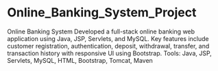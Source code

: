 # Online_Banking_System_Project
Online Banking System Developed a full-stack online banking web application using Java, JSP, Servlets, and MySQL. Key features include customer registration, authentication, deposit, withdrawal, transfer, and transaction history with responsive UI using Bootstrap. Tools: Java, JSP, Servlets, MySQL, HTML, Bootstrap, Tomcat, Maven
